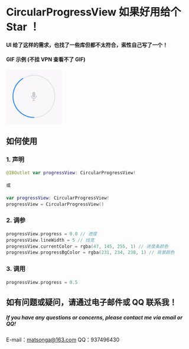 # CircularProgressView 如果好用给个 Star ！

#### UI 给了这样的需求，也找了一些库但都不太符合，索性自己写了一个！

#### GIF 示例 (不挂 VPN 查看不了 GIF)

<div style="display: flex; justify-content: space-between;">
  <img src="gif/circle.gif" alt="示例1" width="30%"> 
</div>

## 如何使用

### 1. 声明

```swift
@IBOutlet var progressView: CircularProgressView!

或

var progressView: CircularProgressView!
progressView = CircularProgressView()
```

### 2. 调参

```swift
progressView.progress = 0.0 // 进度
progressView.lineWidth = 5 // 线宽
progressView.currentColor = rgba(47, 145, 255, 1) // 进度条颜色
progressView.progressBgColor = rgba(231, 234, 238, 1) // 背景颜色
```

### 3. 调用

```swift
progressView.progress = 0.5
```

## 如有问题或疑问，请通过电子邮件或 QQ 联系我！

##### If you have any questions or concerns, please contact me via email or QQ!

E-mail：matsonga@163.com
QQ：937496430
